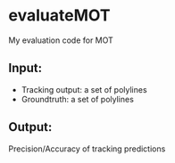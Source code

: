 # evaluateMOT
My evaluation code for MOT

## Input:
 - Tracking output: a set of polylines
 - Groundtruth: a set of polylines

## Output: 

Precision/Accuracy of tracking predictions


